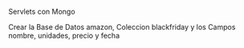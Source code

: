 Servlets con Mongo

Crear la Base de Datos amazon, Coleccion blackfriday y los Campos nombre, unidades, precio y fecha
